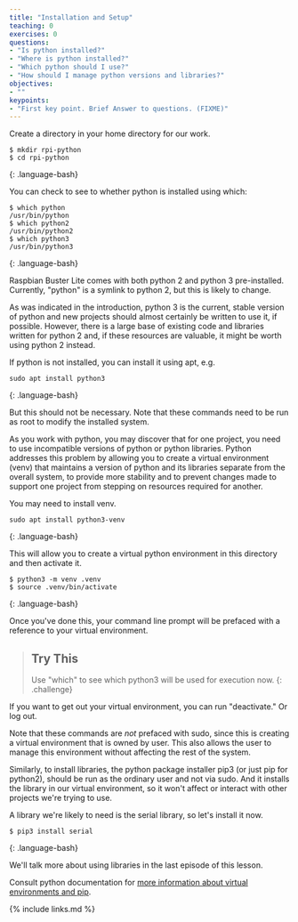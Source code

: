 ```yaml
---
title: "Installation and Setup"
teaching: 0
exercises: 0
questions:
- "Is python installed?"
- "Where is python installed?"
- "Which python should I use?"
- "How should I manage python versions and libraries?"
objectives:
- ""
keypoints:
- "First key point. Brief Answer to questions. (FIXME)"
---
```


Create a directory in your home directory for our work.

~~~
$ mkdir rpi-python
$ cd rpi-python
~~~
{: .language-bash}

You can check to see to whether python is installed using which:

~~~
$ which python
/usr/bin/python
$ which python2
/usr/bin/python2
$ which python3
/usr/bin/python3
~~~
{: .language-bash}

Raspbian Buster Lite comes with both python 2 and python 3 pre-installed. Currently, "python" is a symlink to python 2, but this is likely to change.

As was indicated in the introduction, python 3 is the current, stable version of python and new projects should almost certainly be written to use it, if possible. However, there is a large base of existing code and libraries written for python 2 and, if these resources are valuable, it might be worth using python 2 instead.

If python is not installed, you can install it using apt, e.g.

~~~
sudo apt install python3
~~~
{: .language-bash}

But this should not be necessary. Note that these commands need to be run as root to modify the installed system.

As you work with python, you may discover that for one project, you need to use incompatible versions of python or python libraries. Python addresses this problem by allowing you to create a virtual environment (venv) that maintains a version of python and its libraries separate from the overall system, to provide more stability and to prevent changes made to support one project from stepping on resources required for another.

You may need to install venv.

~~~
sudo apt install python3-venv
~~~
{: .language-bash}

This will allow you to create a virtual python environment in this directory and then activate it.

~~~
$ python3 -m venv .venv
$ source .venv/bin/activate
~~~
{: .language-bash}

Once you've done this, your command line prompt will be prefaced with a reference to your virtual environment.  

> ## Try This
>
> Use "which" to see which python3 will be used for execution now.
{: .challenge}

If you want to get out your virtual environment, you can run "deactivate." Or log out.

Note that these commands are *not* prefaced with sudo, since this is creating a virtual environment that is owned by user. This also allows the user to manage this environment without affecting the rest of the system.

Similarly, to install libraries, the python package installer pip3 (or just pip for python2), should be run as the ordinary user and not via sudo. And it installs the library in our virtual environment, so it won't affect or interact with other projects we're trying to use.

A library we're likely to need is the serial library, so let's install it now.

~~~
$ pip3 install serial
~~~
{: .language-bash}

We'll talk more about using libraries in the last episode of this lesson.

Consult python documentation for [more information about virtual environments and pip](https://docs.python.org/3/tutorial/venv.html).

{% include links.md %}
